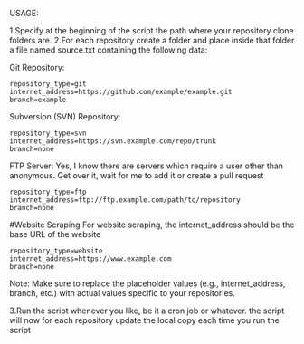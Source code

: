 USAGE:

1.Specify at the beginning of the script the path where your repository clone folders are.
2.For each repository create a folder and place inside that folder a file named source.txt containing the following data:




Git Repository:

```
repository_type=git
internet_address=https://github.com/example/example.git
branch=example

```

Subversion (SVN) Repository:

```
repository_type=svn
internet_address=https://svn.example.com/repo/trunk
branch=none

```

FTP Server:
Yes, I know there are servers which require a user other than anonymous. Get over it, wait for me to add it or create a pull request 

```
repository_type=ftp
internet_address=ftp://ftp.example.com/path/to/repository
branch=none
```

#Website Scraping
For website scraping, the internet_address should be the base URL of the website
```
repository_type=website
internet_address=https://www.example.com
branch=none
```
Note: Make sure to replace the placeholder values (e.g., internet_address, branch, etc.) with actual values specific to your repositories.


3.Run the script whenever you like, be it a cron job or whatever. the script will now for each repository update the local copy each time you run the script
